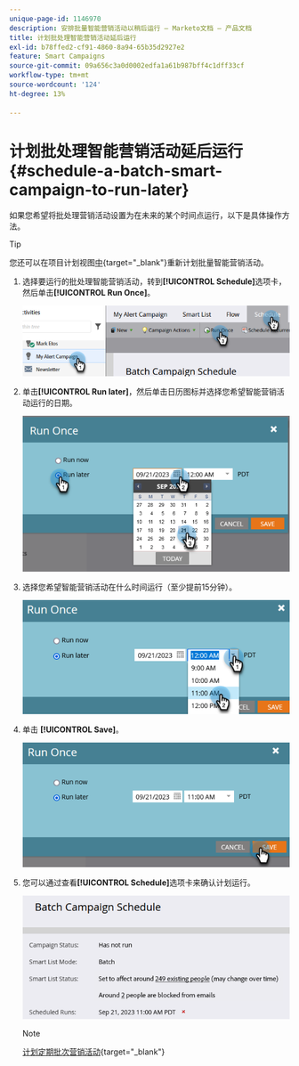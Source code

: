 ```yaml
---
unique-page-id: 1146970
description: 安排批量智能营销活动以稍后运行 — Marketo文档 — 产品文档
title: 计划批处理智能营销活动延后运行
exl-id: b78ffed2-cf91-4860-8a94-65b35d2927e2
feature: Smart Campaigns
source-git-commit: 09a656c3a0d0002edfa1a61b987bff4c1dff33cf
workflow-type: tm+mt
source-wordcount: '124'
ht-degree: 13%

---
```


# 计划批处理智能营销活动延后运行 {#schedule-a-batch-smart-campaign-to-run-later}

如果您希望将批处理营销活动设置为在未来的某个时间点运行，以下是具体操作方法。

>[!TIP]
>
>您还可以在项目计划视图[中](/help/marketo/product-docs/core-marketo-concepts/programs/program-schedule-view/reschedule-a-batch-smart-campaign-in-the-program-schedule-view.md){target="_blank"}重新计划批量智能营销活动。

1. 选择要运行的批处理智能营销活动，转到&#x200B;**[!UICONTROL Schedule]**&#x200B;选项卡，然后单击&#x200B;**[!UICONTROL Run Once]**。

   ![](assets/schedule-a-batch-smart-campaign-to-run-later-1.png)

1. 单击&#x200B;**[!UICONTROL Run later]**，然后单击日历图标并选择您希望智能营销活动运行的日期。

   ![](assets/schedule-a-batch-smart-campaign-to-run-later-2.png)

1. 选择您希望智能营销活动在什么时间运行（至少提前15分钟）。

   ![](assets/schedule-a-batch-smart-campaign-to-run-later-3.png)

1. 单击 **[!UICONTROL Save]**。

   ![](assets/schedule-a-batch-smart-campaign-to-run-later-4.png)

1. 您可以通过查看&#x200B;**[!UICONTROL Schedule]**&#x200B;选项卡来确认计划运行。

   ![](assets/schedule-a-batch-smart-campaign-to-run-later-5.png)

   >[!NOTE]
   >
   >[计划定期批次营销活动](/help/marketo/product-docs/core-marketo-concepts/smart-campaigns/using-smart-campaigns/schedule-a-recurring-batch-campaign.md){target="_blank"}
